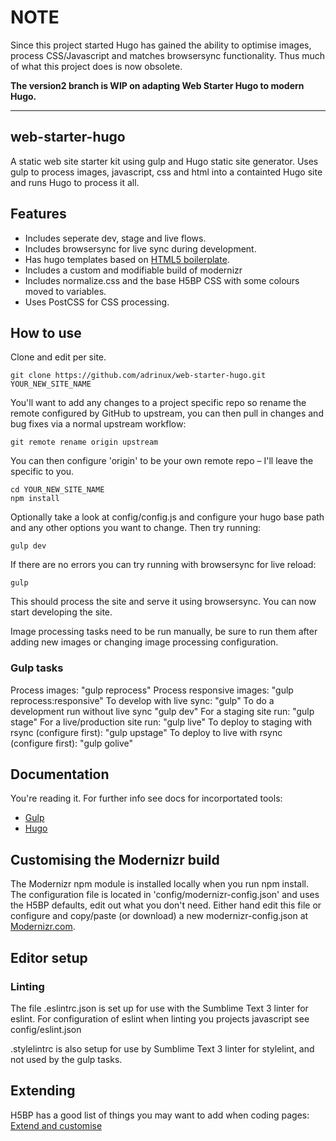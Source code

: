 # NOTE

Since this project started Hugo has gained the ability to optimise images, process CSS/Javascript and matches browsersync functionality. Thus much of what this project does is now obsolete.

__The version2 branch is WIP on adapting Web Starter Hugo to modern Hugo.__

---------

## web-starter-hugo

A static web site starter kit using gulp and Hugo static site generator. Uses gulp to process images, javascript, css and html into a containted Hugo site and runs Hugo to process it all.

## Features

- Includes seperate dev, stage and live flows.
- Includes browsersync for live sync during development.
- Has hugo templates based on [HTML5 boilerplate](https://html5boilerplate.com/).
- Includes a custom and modifiable build of modernizr
- Includes normalize.css and the base H5BP CSS with some colours moved to variables.
- Uses PostCSS for CSS processing.

## How to use

Clone and edit per site.

```
git clone https://github.com/adrinux/web-starter-hugo.git YOUR_NEW_SITE_NAME
```
You'll want to add any changes to a project specific repo so rename the remote configured by GitHub to upstream, you can then pull in changes and bug fixes via a normal upstream workflow:
```
git remote rename origin upstream
```
You can then configure 'origin' to be your own remote repo – I'll leave the specific to you.
```
cd YOUR_NEW_SITE_NAME
npm install
```
Optionally take a look at config/config.js and configure your hugo base path and any other options you want to change.
Then try running:
```
gulp dev
```
If there are no errors you can try running with browsersync for live reload:
```
gulp
```
This should process the site and serve it using browsersync. You can now start developing the site.

Image processing tasks need to be run manually, be sure to run them after adding new images or changing image processing configuration.

### Gulp tasks

Process images: "gulp reprocess"
Process responsive images: "gulp reprocess:responsive"
To develop with live sync: "gulp"
To do a development run without live sync "gulp dev"
For a staging site run: "gulp stage"
For a live/production site run: "gulp live"
To deploy to staging with rsync (configure first): "gulp upstage"
To deploy to live with rsync (configure first): "gulp golive"

## Documentation

You're reading it. For further info see docs for incorportated tools:

- [Gulp](https://github.com/gulpjs/gulp/tree/master/docs)
- [Hugo](https://gohugo.io/overview/introduction/)

## Customising the Modernizr build

The Modernizr npm module is installed locally when you run npm install. The configuration file is located in 'config/modernizr-config.json' and uses the H5BP defaults, edit out what you don't need. Either hand edit this file or configure and copy/paste (or download) a new modernizr-config.json at [Modernizr.com](https://modernizr.com/download).

## Editor setup

### Linting

The file .eslintrc.json is set up for use with the Sumblime Text 3 linter for eslint. For configuration of eslint when linting you projects javascript see config/eslint.json

.stylelintrc is also setup for use by Sumblime Text 3 linter for stylelint, and not used by the gulp tasks.

## Extending

H5BP has a good list of things you may want to add when coding pages:
[Extend and customise](https://github.com/h5bp/html5-boilerplate/blob/master/dist/doc/extend.md#extend-and-customise-html5-boilerplate)
